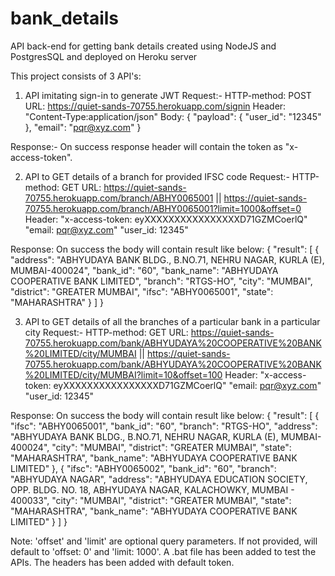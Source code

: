 # bank_details
API back-end for getting bank details created using NodeJS and PostgresSQL and deployed on Heroku server

This project consists of 3 API's:

1. API imitating sign-in to generate JWT
Request:-
HTTP-method: POST
URL: https://quiet-sands-70755.herokuapp.com/signin
Header: "Content-Type:application/json"
Body:
{
	"payload": {
		"user_id": "12345"
	},
	"email": "pqr@xyz.com"
}

Response:-
On success response header will contain the token as "x-access-token".


2. API to GET details of a branch for provided IFSC code
Request:-
HTTP-method: GET
URL: https://quiet-sands-70755.herokuapp.com/branch/ABHY0065001 || https://quiet-sands-70755.herokuapp.com/branch/ABHY0065001?limit=1000&offset=0
Header: "x-access-token: eyXXXXXXXXXXXXXXXXD71GZMCoerlQ"
        "email: pqr@xyz.com"
        "user_id: 12345"
        
Response:
On success the body will contain result like below:
{
    "result": [
        {
            "address": "ABHYUDAYA BANK BLDG., B.NO.71, NEHRU NAGAR, KURLA (E), MUMBAI-400024",
            "bank_id": "60",
            "bank_name": "ABHYUDAYA COOPERATIVE BANK LIMITED",
            "branch": "RTGS-HO",
            "city": "MUMBAI",
            "district": "GREATER MUMBAI",
            "ifsc": "ABHY0065001",
            "state": "MAHARASHTRA"
        }
    ]
}


3. API to GET details of all the branches of a particular bank in a particular city
Request:-
HTTP-method: GET
URL: https://quiet-sands-70755.herokuapp.com/bank/ABHYUDAYA%20COOPERATIVE%20BANK%20LIMITED/city/MUMBAI || https://quiet-sands-70755.herokuapp.com/bank/ABHYUDAYA%20COOPERATIVE%20BANK%20LIMITED/city/MUMBAI?limit=10&offset=100
Header: "x-access-token: eyXXXXXXXXXXXXXXXXD71GZMCoerlQ"
        "email: pqr@xyz.com"
        "user_id: 12345"
        
Response:
On success the body will contain result like below:
{
    "result": [
        {
            "ifsc": "ABHY0065001",
            "bank_id": "60",
            "branch": "RTGS-HO",
            "address": "ABHYUDAYA BANK BLDG., B.NO.71, NEHRU NAGAR, KURLA (E), MUMBAI-400024",
            "city": "MUMBAI",
            "district": "GREATER MUMBAI",
            "state": "MAHARASHTRA",
            "bank_name": "ABHYUDAYA COOPERATIVE BANK LIMITED"
        },
        {
            "ifsc": "ABHY0065002",
            "bank_id": "60",
            "branch": "ABHYUDAYA NAGAR",
            "address": "ABHYUDAYA EDUCATION SOCIETY, OPP. BLDG. NO. 18, ABHYUDAYA NAGAR, KALACHOWKY, MUMBAI - 400033",
            "city": "MUMBAI",
            "district": "GREATER MUMBAI",
            "state": "MAHARASHTRA",
            "bank_name": "ABHYUDAYA COOPERATIVE BANK LIMITED"
        }
    ]
}

Note: 'offset' and 'limit' are optional query parameters. If not provided, will default to 'offset: 0' and 'limit: 1000'.
A .bat file has been added to test the APIs. The headers has been added with default token.

